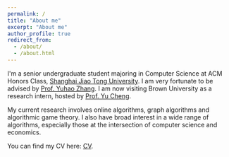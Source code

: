 ```yaml
---
permalink: /
title: "About me"
excerpt: "About me"
author_profile: true
redirect_from: 
  - /about/
  - /about.html
---
```


I'm a senior undergraduate student majoring in Computer Science at ACM Honors Class, [Shanghai Jiao Tong University](https://www.sjtu.edu.cn/). I am very fortunate to be advised by [Prof. Yuhao Zhang](http://www.zyhwtc.com/). I am now visiting Brown University as a research intern, hosted by [Prof. Yu Cheng](https://cs.brown.edu/people/ycheng79/). 

My current research involves online algorithms, graph algorithms and algorithmic game theory. I also have broad interest in a wide range of algorithms, especially those at the intersection of computer science and economics.

You can find my CV here: [CV](../assets/Tianle_Jiang_CV.pdf).
